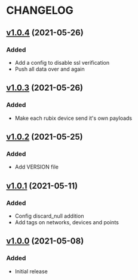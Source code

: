 # CHANGELOG
## [v1.0.4](https://github.com/NubeIO/rubix-service/tree/v1.0.4) (2021-05-26)
### Added
- Add a config to disable ssl verification
- Push all data over and again

## [v1.0.3](https://github.com/NubeIO/rubix-service/tree/v1.0.3) (2021-05-26)
### Added
- Make each rubix device send it's own payloads

## [v1.0.2](https://github.com/NubeIO/rubix-service/tree/v1.0.2) (2021-05-25)
### Added
- Add VERSION file

## [v1.0.1](https://github.com/NubeIO/rubix-service/tree/v1.0.1) (2021-05-11)
### Added
- Config discard_null addition
- Add tags on networks, devices and points

## [v1.0.0](https://github.com/NubeIO/rubix-service/tree/v1.0.0) (2021-05-08)
### Added
- Initial release
